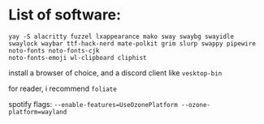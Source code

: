 # List of software:

```
yay -S alacritty fuzzel lxappearance mako sway swaybg swayidle swaylock waybar ttf-hack-nerd mate-polkit grim slurp swappy pipewire noto-fonts noto-fonts-cjk
noto-fonts-emoji wl-clipboard cliphist
```
install a browser of choice, and a discord client like `vesktop-bin`

for reader, i recommend `foliate`

spotify flags: `--enable-features=UseOzonePlatform --ozone-platform=wayland`
